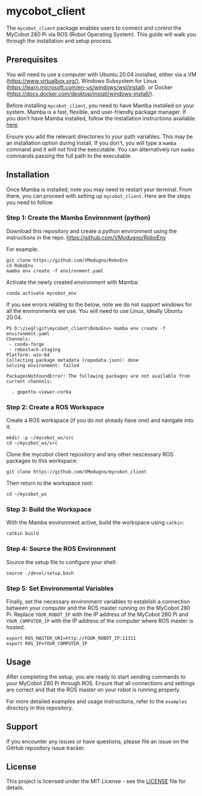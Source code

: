 
# mycobot_client
    
The `mycobot_client` package enables users to connect and control the MyCobot 280 Pi via ROS (Robot Operating System). This guide will walk you through the installation and setup process.
    
## Prerequisites
You will need to use a computer with Ubuntu 20.04 installed, either via a VM (https://www.virtualbox.org/), Windows Subsystem for Linux (https://learn.microsoft.com/en-us/windows/wsl/install), or Docker (https://docs.docker.com/desktop/install/windows-install/).  

Before installing `mycobot_client`, you need to have Mamba installed on your system. Mamba is a fast, flexible, and user-friendly package manager. If you don't have Mamba installed, follow the installation instructions available [here](https://github.com/conda-forge/miniforge).  

Ensure you add the relevant directories to your path variables. This may be an installation option during install. If you don't, you will type a `mamba` command and it will not find the executable. You can alternatively run `mamba` commands passing the full path to the executable.
    
## Installation
    
Once Mamba is installed, note you may need to restart your terminal. From there, you can proceed with setting up `mycobot_client`. Here are the steps you need to follow:

### Step 1: Create the Mamba Environment (python)
Download this repository and create a python environment using the instructions in the repo. https://github.com/VModugno/RoboEnv

For example:
```
git clone https://github.com/VModugno/RoboEnv
cd RoboEnv
mamba env create -f environment.yaml
```

Activate the newly created environment with Mamba:
    
```
conda activate mycobot_env
```

If you see errors relating to the below, note we do not support windows for all the environments we use. You will need to use Linux, ideally Ubuntu 20.04.  
```
PS D:\ziegl\git\mycobot_client\RoboEnv> mamba env create -f environment.yaml      
Channels:
 - conda-forge
 - robostack-staging
Platform: win-64
Collecting package metadata (repodata.json): done
Solving environment: failed

PackagesNotFoundError: The following packages are not available from current channels:

  - gepetto-viewer-corba
```

### Step 2: Create a ROS Workspace
    
Create a ROS workspace (if you do not already have one) and navigate into it:
    
```
mkdir -p ~/mycobot_ws/src
cd ~/mycobot_ws/src
```

Clone the mycobot client repository and any other nescessary ROS packages to this workspace:
```
git clone https://github.com/VModugno/mycobot_client
```
    
Then return to the workspace root:
    
```
cd ~/mycobot_ws
```
    
### Step 3: Build the Workspace
    
With the Mamba environment active, build the workspace using `catkin`:
    
```
catkin build
```
    
### Step 4: Source the ROS Environment
    
Source the setup file to configure your shell:
    
```
source ./devel/setup.bash
```
    
### Step 5: Set Environmental Variables
    
Finally, set the necessary environment variables to establish a connection between your computer and the ROS master running on the MyCobot 280 Pi. Replace `YOUR_ROBOT_IP` with the IP address of the MyCobot 280 Pi and `YOUR_COMPUTER_IP` with the IP address of the computer where ROS master is hosted.
    
```
export ROS_MASTER_URI=http://YOUR_ROBOT_IP:11311
export ROS_IP=YOUR_COMPUTER_IP
```
    
## Usage
    
After completing the setup, you are ready to start sending commands to your MyCobot 280 Pi through ROS. Ensure that all connections and settings are correct and that the ROS master on your robot is running properly.
    
For more detailed examples and usage instructions, refer to the `examples` directory in this repository.
    
## Support
    
If you encounter any issues or have questions, please file an issue on the GitHub repository issue tracker.
    
## License
    
This project is licensed under the MIT License - see the [LICENSE](LICENSE) file for details.


